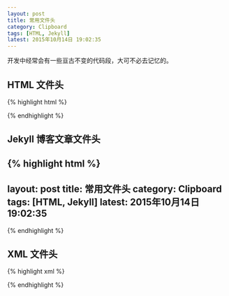 ```yaml
---
layout: post
title: 常用文件头
category: Clipboard
tags: [HTML, Jekyll]
latest: 2015年10月14日 19:02:35
---
```


开发中经常会有一些亘古不变的代码段，大可不必去记忆的。

HTML 文件头
-

{% highlight html %}
<!DOCTYPE html PUBLIC "-//W3C//DTD HTML 4.01 Transitional//EN" "http://www.w3.org/TR/html4/loose.dtd">

<meta http-equiv="Content-Type" content="text/html; charset=UTF-8">
{% endhighlight %}

Jekyll 博客文章文件头
-

{% highlight html %}
---
layout: post
title: 常用文件头
category: Clipboard
tags: [HTML, Jekyll]
latest: 2015年10月14日 19:02:35
---
{% endhighlight %}

XML 文件头
-

{% highlight xml %}
<!-- XML 文件声明 ( standalone 默认为 no ) -->
<?xml version="1.0" encoding="utf-8" standalone="no"?>

<!-- XML 显示样式 -->
<?xml-stylesheet href="./xml.css" type="text/css"?>

<!-- CDATA 节 -->
<![CDATA[XXXX]]>
{% endhighlight %}
